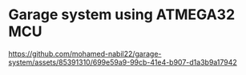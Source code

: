 # Garage system using ATMEGA32 MCU



https://github.com/mohamed-nabil22/garage-system/assets/85391310/699e59a9-99cb-41e4-b907-d1a3b9a17942

